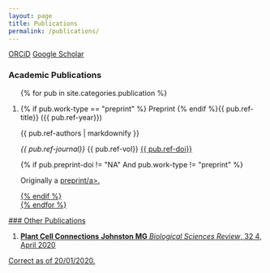 ```yaml
---
layout: page
title: Publications
permalink: /publications/
---
```




[ORCiD](https://orcid.org/0000-0003-1141-6135) [Google Scholar](https://scholar.google.co.uk/citations?user=nliFYiAAAAAJ) 

### Academic Publications
<ol>
{% for pub in site.categories.publication %}
  <li>
    <p>{% if pub.work-type == "preprint" %} Preprint {% endif %}{{ pub.ref-title}} ({{ pub.ref-year}})</p>
    <p>{{ pub.ref-authors | markdownify }}</p>
    <p><em>{{ pub.ref-journal}}</em> {{ pub.ref-vol}} <a href="https://doi.org/{{ pub.ref-doi}}">{{ pub.ref-doi}}</a></p>
    {% if pub.preprint-doi != "NA" And pub.work-type != "preprint" %}<p>Originally a <a href="https://doi.org/{{ pub.preprint-doi}}">preprint/a>.</p>{% endif %}
  </li>
{% endfor %}
</ol>
### Other Publications

1. **Plant Cell Connections**
**Johnston MG**
_Biological Sciences Review_, 32 4, April 2020

Correct as of 20/01/2020.
